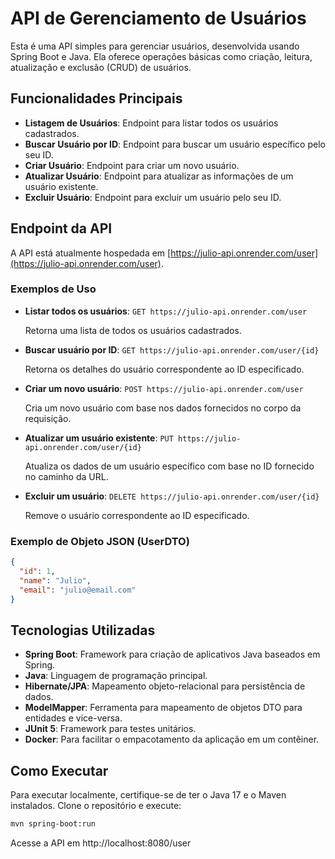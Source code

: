 # API de Gerenciamento de Usuários

Esta é uma API simples para gerenciar usuários, desenvolvida usando Spring Boot e Java. Ela oferece operações básicas como criação, leitura, atualização e exclusão (CRUD) de usuários.

## Funcionalidades Principais

- **Listagem de Usuários**: Endpoint para listar todos os usuários cadastrados.
- **Buscar Usuário por ID**: Endpoint para buscar um usuário específico pelo seu ID.
- **Criar Usuário**: Endpoint para criar um novo usuário.
- **Atualizar Usuário**: Endpoint para atualizar as informações de um usuário existente.
- **Excluir Usuário**: Endpoint para excluir um usuário pelo seu ID.

## Endpoint da API

A API está atualmente hospedada em [https://julio-api.onrender.com/user](https://julio-api.onrender.com/user).

### Exemplos de Uso

- **Listar todos os usuários**: `GET https://julio-api.onrender.com/user`

  Retorna uma lista de todos os usuários cadastrados.

- **Buscar usuário por ID**: `GET https://julio-api.onrender.com/user/{id}`

  Retorna os detalhes do usuário correspondente ao ID especificado.

- **Criar um novo usuário**: `POST https://julio-api.onrender.com/user`

  Cria um novo usuário com base nos dados fornecidos no corpo da requisição.

- **Atualizar um usuário existente**: `PUT https://julio-api.onrender.com/user/{id}`

  Atualiza os dados de um usuário específico com base no ID fornecido no caminho da URL.

- **Excluir um usuário**: `DELETE https://julio-api.onrender.com/user/{id}`

  Remove o usuário correspondente ao ID especificado.

### Exemplo de Objeto JSON (UserDTO)

```json
{
  "id": 1,
  "name": "Julio",
  "email": "julio@email.com"
} 
```


## Tecnologias Utilizadas

- **Spring Boot**: Framework para criação de aplicativos Java baseados em Spring.
- **Java**: Linguagem de programação principal.
- **Hibernate/JPA**: Mapeamento objeto-relacional para persistência de dados.
- **ModelMapper**: Ferramenta para mapeamento de objetos DTO para entidades e vice-versa.
- **JUnit 5**: Framework para testes unitários.
- **Docker**: Para facilitar o empacotamento da aplicação em um contêiner.

## Como Executar

Para executar localmente, certifique-se de ter o Java 17 e o Maven instalados. Clone o repositório e execute:

```bash
mvn spring-boot:run
```

Acesse a API em http://localhost:8080/user
